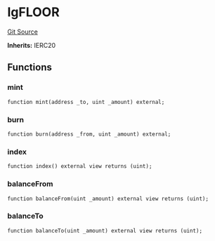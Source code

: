 # IgFLOOR
[Git Source](https://github.com/FloorDAO/floor-v2/blob/fce0c6edadd90eef36eb24d13cfb5b386eeb9d00/src/interfaces/legacy/IgFLOOR.sol)

**Inherits:**
IERC20


## Functions
### mint


```solidity
function mint(address _to, uint _amount) external;
```

### burn


```solidity
function burn(address _from, uint _amount) external;
```

### index


```solidity
function index() external view returns (uint);
```

### balanceFrom


```solidity
function balanceFrom(uint _amount) external view returns (uint);
```

### balanceTo


```solidity
function balanceTo(uint _amount) external view returns (uint);
```

